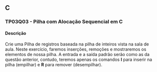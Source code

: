 ## C
### TP03Q03 - Pilha com Alocação Sequencial em C
#### Descrição

Crie uma Pilha de registros baseada na pilha de inteiros vista na sala de aula. Neste exercício, faremos inserções, remoções e mostraremos os elementos de nossa pilha. A entrada e a saída padrão serão como as da questão anterior, contudo, teremos apenas os comandos **I** para inserir na pilha (empilhar) e **R** para remover (desempilhar).
